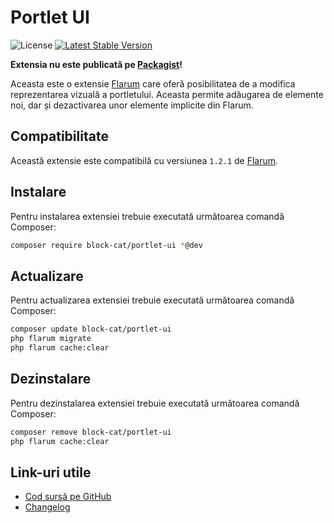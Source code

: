 # Portlet UI

![License](https://img.shields.io/badge/license-MIT-blue.svg) [![Latest Stable Version](https://img.shields.io/packagist/v/block-cat/portlet-ui.svg)](https://packagist.org/packages/block-cat/portlet-ui)

**Extensia nu este publicată pe [Packagist](https://packagist.org/)!**

Aceasta este o extensie [Flarum](https://flarum.org/) care oferă posibilitatea de a modifica reprezentarea vizuală a portletului. Aceasta permite adăugarea de elemente noi, dar și dezactivarea unor elemente implicite din Flarum.

## Compatibilitate

Această extensie este compatibilă cu versiunea `1.2.1` de [Flarum](https://flarum.org/).

## Instalare

Pentru instalarea extensiei trebuie executată următoarea comandă Composer:

```sh
composer require block-cat/portlet-ui *@dev
```

## Actualizare

Pentru actualizarea extensiei trebuie executată următoarea comandă Composer:

```sh
composer update block-cat/portlet-ui
php flarum migrate
php flarum cache:clear
```

## Dezinstalare

Pentru dezinstalarea extensiei trebuie executată următoarea comandă Composer:

```sh
composer remove block-cat/portlet-ui
php flarum cache:clear
```

## Link-uri utile

- [Cod sursă pe GitHub](https://github.com/block-cat/portlet-ui)
- [Changelog](CHANGELOG.md)
